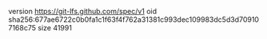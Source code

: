 version https://git-lfs.github.com/spec/v1
oid sha256:677ae6722c0b0fa1c1f63f4f762a31381c993dec109983dc5d3d709107168c75
size 41991
